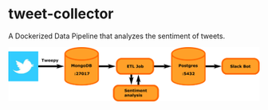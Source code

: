 # tweet-collector
A Dockerized Data Pipeline that analyzes the sentiment of tweets.


![pipeline_structure](pipeline_structure.png)

